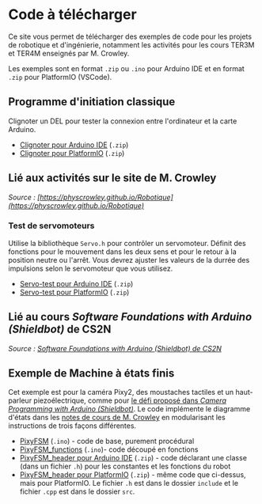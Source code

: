 # Code à télécharger

Ce site vous permet de télécharger des exemples de code pour les projets de robotique et d'ingénierie, notamment les activités pour les cours TER3M et TER4M enseignés par M. Crowley.

Les exemples sont en format `.zip` ou `.ino` pour Arduino IDE et en format `.zip` pour PlatformIO (VSCode).

## Programme d'initiation classique

Clignoter un DEL pour tester la connexion entre l'ordinateur et la carte Arduino.

- [Clignoter pour Arduino IDE](./arduinoide/blink/blink.ino) (`.zip`)
- [Clignoter pour PlatformIO](./platformio/blink-pio.zip) (`.zip`)

## Lié aux activités sur le site de M. Crowley

_Source : [https://physcrowley.github.io/Robotique](https://physcrowley.github.io/Robotique)_

### Test de servomoteurs

Utilise la bibliothèque `Servo.h` pour contrôler un servomoteur. Définit des fonctions pour le mouvement dans les deux sens et pour le retour à la position neutre ou l'arrêt. Vous devrez ajuster les valeurs de la durrée des impulsions selon le servomoteur que vous utilisez.

- [Servo-test pour Arduino IDE](./arduinoide/servo-test.zip) (`.zip`)
- [Servo-test pour PlatformIO](./platformio/servo-test-pio.zip) (`.zip`)

## Lié au cours _Software Foundations with Arduino (Shieldbot)_ de CS2N

_Source : [Software Foundations with Arduino (Shieldbot) de CS2N](https://www.cs2n.org/u/track_progress?id=290)_

## Exemple de Machine à états finis

Cet exemple est pour la caméra Pixy2, des moustaches tactiles et un haut-parleur piezoélectrique, comme pour [le défi proposé dans _Camera Programming with Arduino (Shieldbot)_](https://www.cs2n.org/u/mp/badge_pages/233). Le code implémente le diagramme d'états dans les [notes de cours de M. Crowley](https://docs.google.com/document/d/1LxZwPFYOOgUi6hL9_VkzVpgnHcKnO2U3EskbVziUh4s/view) en modularisant les instructions de trois façons différentes.

- [PixyFSM](./arduinoide/PixyFSM/PixyFSM.ino) (`.ino`) - code de base, purement procédural
- [PixyFSM_functions](./arduinoide/PixyFSM_functions/PixyFSM_functions.ino) (`.ino`)- code découpé en fonctions
- [PixyFSM_header pour Arduino IDE](./arduinoide/PixyFSM_header.zip) (`.zip`) - code déclarant une classe (dans un fichier `.h`) pour les constantes et les fonctions du robot
- [PixyFSM_header pour PlatformIO](./platformio/PixyFSM_header_pio.zip) (`.zip`) - même code que ci-dessus, mais pour PlatformIO. Le fichier `.h` est dans le dossier `include` et le fichier `.cpp` est dans le dossier `src`.
